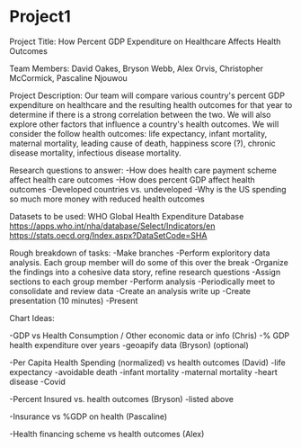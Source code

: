 # Project1

Project Title: How Percent GDP Expenditure on Healthcare Affects Health Outcomes

Team Members: David Oakes, Bryson Webb, Alex Orvis, Christopher McCormick, Pascaline Njouwou

Project Description: Our team will compare various country's percent GDP expenditure on healthcare and the resulting health outcomes for that year to determine if there is a strong correlation between the two. We will also explore other factors that influence a country's health outcomes. We will consider the follow health outcomes: life expectancy, infant mortality, maternal mortality, leading cause of death, happiness score (?), chronic disease mortality, infectious disease mortality.

Research questions to answer: 
  -How does health care payment scheme affect health care outcomes
  -How does percent GDP affect health outcomes
  -Developed countries vs. undeveloped
  -Why is the US spending so much more money with reduced health outcomes

Datasets to be used: WHO Global Health Expenditure Database
https://apps.who.int/nha/database/Select/Indicators/en
https://stats.oecd.org/Index.aspx?DataSetCode=SHA

Rough breakdown of tasks: 
-Make branches
-Perform exploritory data analysis. Each group member will do some of this over the break
-Organize the findings into a cohesive data story, refine research questions
-Assign sections to each group member
-Perform analysis
-Periodically meet to consolidate and review data
-Create an analysis write up
-Create presentation (10 minutes)
-Present


Chart Ideas:

-GDP vs Health Consumption / Other economic data or info (Chris)
-% GDP health expenditure over years
-geoapify data (Bryson) (optional)

-Per Capita Health Spending (normalized) vs health outcomes (David)
  -life expectancy
  -avoidable death 
  -infant mortality
  -maternal mortality
  -heart disease
  -Covid
  
-Percent Insured vs. health outcomes (Bryson)
  -listed above
  
-Insurance vs %GDP on health (Pascaline)

-Health financing scheme vs health outcomes (Alex)
